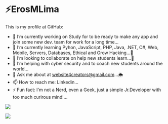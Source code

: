 <h1>⚡️ErosMLima</h1> 
  
  This is my profile at GitHub:

- 🔭 I’m currently working on Study for to be ready to make any app and join some new dev. team for work for a long time...
- 🎯 I’m currently learning Pyhon, JavaScript, PHP, Java, .NET, C#, Web, Mobile, Servers, Databases, Ethical and Grow Hacking...🌱
- 🔰 I’m looking to collaborate on help new students learn...👯
- 🤔 I’m helping with cyber security and to coach new students around the world...
- 💬 Ask me about at website4creators@gmail.com...🌦
- 📫 How to reach me: Linkedin...
- ⚡ Fun fact: I'm not a Nerd, even a Geek, just a simple Jr.Developer with too much curirous mind!...



<img src="https://github-readme-stats.vercel.app/api?username=ErosMLima&&show_icons=true&title_color=ffffff&&icon_color=bb2acf&text_color=daf7dc&bg_color=151515" style="max-width:142%;" align="middle">

<img src="https://github-readme-stats.vercel.app/api?username=ErosMLima&layout=compact&theme=jolly"
style="max-width:100%;" align="middle">

